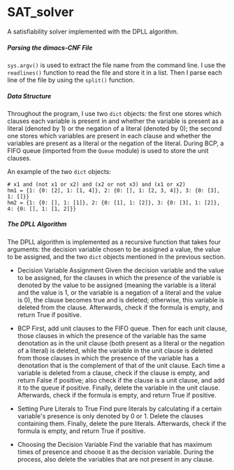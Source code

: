# SAT_solver
A satisfiability solver implemented with the DPLL algorithm.

##### Parsing the dimacs-CNF File

`sys.argv()` is used to extract the file name from the command line. I use the `readlines()` function to read the file and store it in a list. Then I parse each line of the file by using the `split()` function.

##### Data Structure

Throughout the program, I use two `dict` objects: the first one stores which clauses each variable is present in and whether the variable is present as a literal (denoted by 1) or the negation of a literal (denoted by 0); the second one stores which variables are present in each clause and whether the variables are present as a literal or the negation of the literal. During BCP, a FIFO queue (imported from the `Queue` module) is used to store the unit clauses.

An example of the two `dict` objects:

    # x1 and (not x1 or x2) and (x2 or not x3) and (x1 or x2)
    hm1 = {1: {0: [2], 1: [1, 4]}, 2: {0: [], 1: [2, 3, 4]}, 3: {0: [3], 1: []}}
    hm2 = {1: {0: [], 1: [1]}, 2: {0: [1], 1: [2]}, 3: {0: [3], 1: [2]}, 4: {0: [], 1: [1, 2]}}

##### The DPLL Algorithm

The DPLL algorithm is implemented as a recursive function that takes four arguments: the decision variable chosen to be assigned a value, the value to be assigned, and the two `dict` objects mentioned in the previous section.

- Decision Variable Assignment
  Given the decision variable and the value to be assigned, for the clauses in which the presence of the variable is denoted by the value to be assigned (meaning the variable is a literal and the value is 1, or the variable is a negation of a literal and the value is 0), the clause becomes true and is deleted; otherwise, this variable is deleted from the clause. Afterwards, check if the formula is empty, and return True if positive.

- BCP
  First, add unit clauses to the FIFO queue. Then for each unit clause, those clauses in which the presence of the variable has the same denotation as in the unit clause (both present as a literal or the negation of a literal) is deleted, while the variable in the unit clause is deleted from those clauses in which the presence of the variable has a denotation that is the complement of that of the unit clause. Each time a variable is deleted from a clause, check if the clause is empty, and return False if positive; also check if the clause is a unit clause, and add it to the queue if positive. Finally, delete the variable in the unit clause. Afterwards, check if the formula is empty, and return True if positive.
- Setting Pure Literals to True
  Find pure literals by calculating if a certain variable's presence is only denoted by 0 or 1. Delete the clauses containing them. Finally, delete the pure literals. Afterwards, check if the formula is empty, and return True if positive.
- Choosing the Decision Variable
  Find the variable that has maximum times of presence and choose it as the decision variable. During the process, also delete the variables that are not present in any clause.

